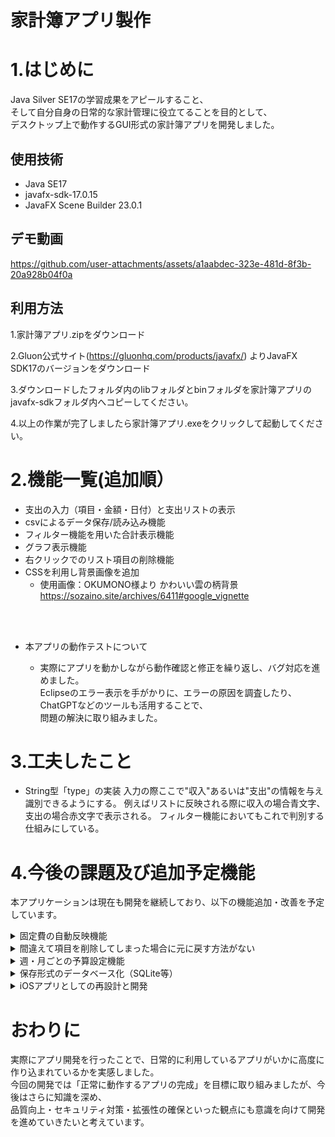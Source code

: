 # 家計簿アプリ製作

# 1.はじめに

Java Silver SE17の学習成果をアピールすること、  
そして自分自身の日常的な家計管理に役立てることを目的として、  
デスクトップ上で動作するGUI形式の家計簿アプリを開発しました。


## 使用技術    
- Java SE17  
- javafx-sdk-17.0.15  
- JavaFX Scene Builder 23.0.1

## デモ動画

https://github.com/user-attachments/assets/a1aabdec-323e-481d-8f3b-20a928b04f0a

## 利用方法  
1.家計簿アプリ.zipをダウンロード  

2.Gluon公式サイト(https://gluonhq.com/products/javafx/) よりJavaFX SDK17のバージョンをダウンロード  

3.ダウンロードしたフォルダ内のlibフォルダとbinフォルダを家計簿アプリの  
  javafx-sdkフォルダ内へコピーしてください。  

4.以上の作業が完了しましたら家計簿アプリ.exeをクリックして起動してください。  

  
# 2.機能一覧(追加順）  

- 支出の入力（項目・金額・日付）と支出リストの表示   
- csvによるデータ保存/読み込み機能  
- フィルター機能を用いた合計表示機能  
- グラフ表示機能  
- 右クリックでのリスト項目の削除機能  
- CSSを利用し背景画像を追加  
  - 使用画像：OKUMONO様より かわいい雲の柄背景　https://sozaino.site/archives/6411#google_vignette
<br>
<br>  

 - 本アプリの動作テストについて

   - 実際にアプリを動かしながら動作確認と修正を繰り返し、バグ対応を進めました。  
   Eclipseのエラー表示を手がかりに、エラーの原因を調査したり、ChatGPTなどのツールも活用することで、  
   問題の解決に取り組みました。  


# 3.工夫したこと  

- String型「type」の実装
  入力の際ここで"収入"あるいは"支出"の情報を与え識別できるようにする。
 例えばリストに反映される際に収入の場合青文字、支出の場合赤文字で表示される。
 フィルター機能においてもこれで判別する仕組みにしている。   

# 4.今後の課題及び追加予定機能 

本アプリケーションは現在も開発を継続しており、以下の機能追加・改善を予定しています。

<details><summary>固定費の自動反映機能</summary>  

- ユーザーが一度固定費を登録すると、指定した日付に毎月自動的にリストへ反映される仕組みを追加予定。  
</details>  


<details><summary>間違えて項目を削除してしまった場合に元に戻す方法がない</summary>  

- Ctrl + Z によるUNDO（元に戻す）機能を実装し対応予定　　

</details>  


<details><summary>週・月ごとの予算設定機能</summary>  

- 予算オーバーを可視化し、より計画的な家計管理をサポートする。  　

</details>  

<details><summary>保存形式のデータベース化（SQLite等）</summary>  

- 現在のCSV保存からデータベース管理へ移行し、データの整合性・拡張性を向上させる  
（優先度は低めだが、データベースの学習を兼ねて検討中）。    　

</details>  

<details><summary>iOSアプリとしての再設計と開発</summary>  

- 最終的な目標として、Swiftを用いて本アプリと同様の機能を持つiPhone対応アプリを開発予定。  
Swiftの学習と、上記の機能実装が完了した段階で着手する予定。 　

</details>  



# おわりに

実際にアプリ開発を行ったことで、日常的に利用しているアプリがいかに高度に作り込まれているかを実感しました。  
今回の開発では「正常に動作するアプリの完成」を目標に取り組みましたが、今後はさらに知識を深め、  
品質向上・セキュリティ対策・拡張性の確保といった観点にも意識を向けて開発を進めていきたいと考えています。
